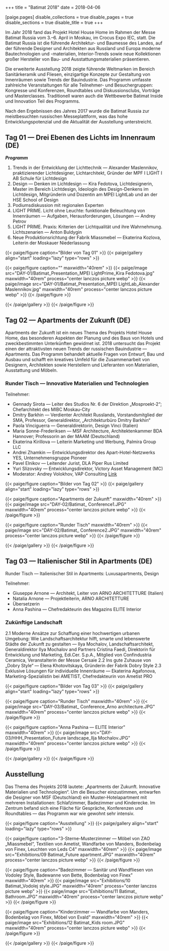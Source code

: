 +++
title = "Batimat 2018"
date = 2018-04-06

[paige.pages]
disable_collections = true
disable_pages = true
disable_sections = true
disable_title = true
+++

Im Jahr 2018 fand das Projekt Hotel House Home im Rahmen der Messe Batimat Russia vom 3.–6. April in Moskau, im Crocus Expo IEC, statt.
Die Batimat Russia ist die führende Architektur- und Baumesse des Landes, auf der führende Designer und Architekten aus Russland und Europa moderne Bautechnologien und -materialien, Interior-Trends sowie neue Kollektionen großer Hersteller von Bau- und Ausstattungsmaterialien präsentieren.

Die erweiterte Ausstellung 2018 zeigte führende Weltmarken im Bereich Sanitärkeramik und Fliesen, einzigartige Konzepte zur Gestaltung von Innenräumen sowie Trends der Bauindustrie. Das Programm umfasste zahlreiche Veranstaltungen für alle Teilnehmer- und Besuchergruppen: Kongresse und Konferenzen, Roundtables und Diskussionsclubs, Vorträge und Masterclasses. Traditionell waren auch die Wettbewerbe Batimat Inside und Innovation Teil des Programms.

Nach den Ergebnissen des Jahres 2017 wurde die Batimat Russia zur meistbesuchten russischen Messeplattform, was das hohe Entwicklungspotenzial und die Aktualität der Ausstellung unterstreicht.

## Tag 01 — Drei Ebenen des Lichts im Innenraum (DE)

***Programm***

 1. Trends in der Entwicklung der Lichttechnik — Alexander Maslennikov, praktizierender Lichtdesigner, Lichtarchitekt, Gründer der MPF I LIGHT I AB Schule für Lichtdesign
 2. Design — Denken im Lichtdesign — Kira Fedotova, Lichtdesignerin, Master im Bereich Lichtdesign, Ideologin des Design-Denkens im Lichtdesign, Mitgründerin und Dozentin am MPEI LightLab und an der HSE School of Design
 3. Podiumsdiskussion mit regionalen Experten
 4. LIGHT PRIME. Licht ohne Leuchte: funktionale Beleuchtung von Innenräumen — Aufgaben, Herausforderungen, Lösungen — Andrey Petrov
 5. LIGHT PRIME. Praxis: Kriterien der Lichtqualität und ihre Wahrnehmung. Lichtszenarien — Anton Buldygin
 6. Neue Produktionsrichtung der Fabrik Miassmebel — Ekaterina Kozlova, Leiterin der Moskauer Niederlassung

{{< paige/figure caption="Bilder von Tag 01" >}}
{{< paige/gallery align="start" loading="lazy" type="rows" >}}

{{< paige/figure caption="" maxwidth="40rem" >}}
{{< paige/image src="DAY-01/Batimat_Presentation_MPEI LightPrime_Kira Fedotova.jpg" maxwidth="40rem" process="center lanczos picture webp" >}}
{{< paige/image src="DAY-01/Batimat_Presentation_MPEI LightLab_Alexander Maslennikov.jpg" maxwidth="40rem" process="center lanczos picture webp" >}}
{{< /paige/figure >}}

{{< /paige/gallery >}}
{{< /paige/figure >}}

## Tag 02 — Apartments der Zukunft (DE)

Apartments der Zukunft ist ein neues Thema des Projekts Hotel House Home, das besonderen Aspekten der Planung und des Baus von Hotels und zweckbestimmten Unterkünften gewidmet ist. 2018 untersucht das Projekt einen der attraktivsten neuen Trends der russischen Bauindustrie — Apartments. Das Programm behandelt aktuelle Fragen von Entwurf, Bau und Ausbau und schafft ein kreatives Umfeld für die Zusammenarbeit von Designern, Architekten sowie Herstellern und Lieferanten von Materialien, Ausstattung und Möbeln.

### Runder Tisch — Innovative Materialien und Technologien

Teilnehmer:
 - Gennady Sirota — Leiter des Studios Nr. 6 der Direktion „Mosproekt-2“; Chefarchitekt des MIBC Moskau-City
 - Dmitry Barkhin — Verdienter Architekt Russlands, Vorstandsmitglied der SMA, Professor, Generaldirektor, „Architekturbüro Dmitry Barkhin“
 - Paola Vinciguerra — Generaldirektorin, Design Vinci (Italien)
 - Maria Sonne-Frederiksen — MSF Architecture, Architektenkammer BDA Hannover; Professorin an der MAAM (Deutschland)
 - Ekaterina Kirillova — Leiterin Marketing und Werbung, Palmira Group LLC
 - Andrei Zhamkin — Entwicklungsdirektor des Apart-Hotel-Netzwerks YES, Unternehmensgruppe Pioneer
 - Pavel Elnikov — Leitender Jurist, DLA Piper Rus Limited
 - Yuri Slizovsky — Entwicklungsdirektor, Victory Asset Management (MC)
 - Moderator: Andrey Volokhov, VAP Consulting
[Link](https://batimat-rus.com/en/events/apartments-of-future.html)

{{< paige/figure caption="Bilder von Tag 02" >}}
{{< paige/gallery align="start" loading="lazy" type="rows" >}}

{{< paige/figure caption="Apartments der Zukunft" maxwidth="40rem" >}}
{{< paige/image src="DAY-02/Batimat_ Conference1.JPG" maxwidth="40rem" process="center lanczos picture webp" >}}
{{< /paige/figure >}}

{{< paige/figure caption="Runder Tisch" maxwidth="40rem" >}}
{{< paige/image src="DAY-02/Batimat_ Conference2.JPG" maxwidth="40rem" process="center lanczos picture webp" >}}
{{< /paige/figure >}}

{{< /paige/gallery >}}
{{< /paige/figure >}}

## Tag 03 — Italienischer Stil in Apartments (DE)
Runder Tisch — Italienischer Stil in Apartments: Luxusapartments, Design

Teilnehmer:
 - Giuseppe Arnone — Architekt, Leiter von ARNO ARCHITETTURE (Italien)
 - Natalia Arnone — Projektleiterin, ARNO ARCHITETTURE
 - Übersetzerin
 - Anna Pashina — Chefredakteurin des Magazins ELITE Interior

### Zukünftige Landschaft
2.1 Moderne Ansätze zur Schaffung einer hochwertigen urbanen Umgebung: Wie Landschaftsarchitektur hilft, smarte und lebenswerte Städte der Zukunft zu gestalten — Ilya Mochalov, Landschaftsarchitekt, Generaldirektor Ilya Mochalov and Partners
Cristina Faedi, Direktorin für Entwicklung und Marketing, Edi.Cer. S.p.A., Mitglied von Confindustria Ceramica, Veranstalterin der Messe Cersaie
2.2 Ins gute Zuhause von „Dobry Style“ — Elena Khotovitskaya, Gründerin der Fabrik Dobry Style
2.3 Exklusive Lösungen für individuelle Innenräume — Ekaterina Agafonova, Marketing-Spezialistin bei AMETIST, Chefredakteurin von Ametist PRO

{{< paige/figure caption="Bilder von Tag 03" >}}
{{< paige/gallery align="start" loading="lazy" type="rows" >}}

{{< paige/figure caption="Runder Tisch" maxwidth="40rem" >}}
{{< paige/image src="DAY-03/Batimat_ Conference_Arno architecture.JPG" maxwidth="40rem" process="center lanczos picture webp" >}}
{{< /paige/figure >}}

{{< paige/figure caption="Anna Pashina — ELITE Interior" maxwidth="40rem" >}}
{{< paige/image src="DAY-03/HHH_Presentation_Future landscape_Ilja Mochalov.JPG" maxwidth="40rem" process="center lanczos picture webp" >}}
{{< /paige/figure >}}

{{< /paige/gallery >}}
{{< /paige/figure >}}

## Ausstellung

Das Thema des Projekts 2018 lautete: „Apartments der Zukunft. Innovative Materialien und Technologien“. Um die Besucher einzustimmen, entwarfen die Designer von MSF (Deutschland) ein Muster-Hotelapartment mit mehreren Installationen: Schlafzimmer, Badezimmer und Kinderecke. Im Zentrum befand sich eine Fläche für Gespräche, Konferenzen und Roundtables — das Programm war wie gewohnt sehr intensiv.

{{< paige/figure caption="Ausstellung" >}}
{{< paige/gallery align="start" loading="lazy" type="rows" >}}

{{< paige/figure caption="3-Sterne-Musterzimmer — Möbel von ZAO „Miassmebel“, Textilien von Ametist, Wandfarbe von Manders, Bodenbelag von Finex, Leuchten von Leds C4" maxwidth="40rem" >}}
{{< paige/image src="Exhibitions/09 Batimat_Future apartment.JPG" maxwidth="40rem" process="center lanczos picture webp" >}}
{{< /paige/figure >}}

{{< paige/figure caption="Badezimmer — Sanitär und Wandfliesen von Vodoley Style, Badewanne von Bette, Bodenbelag von Finex" maxwidth="40rem" >}}
{{< paige/image src="Exhibitions/10 Batimat_Vodolej style.JPG" maxwidth="40rem" process="center lanczos picture webp" >}}
{{< paige/image src="Exhibitions/11 Batimat_ Bathroom.JPG" maxwidth="40rem" process="center lanczos picture webp" >}}
{{< /paige/figure >}}

{{< paige/figure caption="Kinderzimmer — Wandfarbe von Manders, Bodenbelag von Finex, Möbel von Evald" maxwidth="40rem" >}}
{{< paige/image src="Exhibitions/12 Batimat_Kids room.JPG" maxwidth="40rem" process="center lanczos picture webp" >}}
{{< /paige/figure >}}

{{< /paige/gallery >}}
{{< /paige/figure >}}
